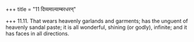 +++
title = "11 दिव्यमाल्याम्बरधरन्"

+++
11.11. That wears heavenly garlands and garments; has the unguent of
heavenly sandal paste; it is all wonderful, shining (or godly),
infinite; and it has faces in all directions.
